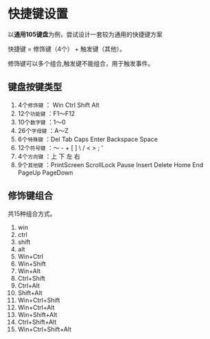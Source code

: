 # 快捷键设置

以**通用105键盘**为例，尝试设计一套较为通用的快捷键方案

快捷键 = 修饰键（4个） + 触发键（其他）。

修饰键可以多个组合,触发键不能组合，用于触发事件。

## 键盘按键类型

1.  4个`修饰键` ： Win    Ctrl    Shift   Alt
2. 12个`功能键` ：F1～F12
3. 10个`数字键` ：1～0
4. 26个`字母键` ：A～Z
5.  6个`特殊键` ：Del   Tab   Caps  Enter   Backspace   Space
6. 12个`符号键` ：～   -    +      [   ]   \   /   <   >   ;   '
7.  4个`方向键` ：上    下   左   右
8.  9个`其他键` ：PrintScreen ScrollLock Pause Insert Delete Home End PageUp PageDown

## 修饰键组合
共15种组合方式。
1. win 
2. ctrl
3. shift
4. alt
5. Win+Ctrl 
6. Win+Shift
7. Win+Alt
8. Ctrl+Shift
9. Ctrl+Alt
10. Shift+Alt
11. Win+Ctrl+Shift
12. Win+Ctrl+Alt
13. Win+Shift+Alt
14. Ctrl+Shift+Alt
15. Win+Ctrl+Shift+Alt